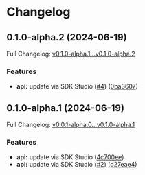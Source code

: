 # Changelog

## 0.1.0-alpha.2 (2024-06-19)

Full Changelog: [v0.1.0-alpha.1...v0.1.0-alpha.2](https://github.com/midday-ai/engine-sdk/compare/v0.1.0-alpha.1...v0.1.0-alpha.2)

### Features

* **api:** update via SDK Studio ([#4](https://github.com/midday-ai/engine-sdk/issues/4)) ([0ba3607](https://github.com/midday-ai/engine-sdk/commit/0ba3607852c81c816e328b5d005e3c602fb51f08))

## 0.1.0-alpha.1 (2024-06-19)

Full Changelog: [v0.0.1-alpha.0...v0.1.0-alpha.1](https://github.com/midday-ai/engine-sdk/compare/v0.0.1-alpha.0...v0.1.0-alpha.1)

### Features

* **api:** update via SDK Studio ([4c700ee](https://github.com/midday-ai/engine-sdk/commit/4c700ee5d5c3658b341b55f09ed0ae5c2af2b17f))
* **api:** update via SDK Studio ([#2](https://github.com/midday-ai/engine-sdk/issues/2)) ([d27eae4](https://github.com/midday-ai/engine-sdk/commit/d27eae4f17a62fe03746c9367d4a906d85a4f9fb))
